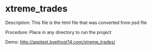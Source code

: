 # xtreme_trades

Description:
This file is the html file that was converted from psd file

Procedure:
Place in any directory to run the project

Demo:
http://apptest.byethost14.com/xtreme_trades/
